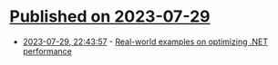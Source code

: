 # [Published on 2023-07-29](index.md)

* [2023-07-29, 22:43:57](https://lobste.rs/s/gtsgmv/real_world_examples_on_optimizing_net) - [Real-world examples on optimizing .NET performance](https://www.youtube.com/watch?v=545Nj0_BuzA)
